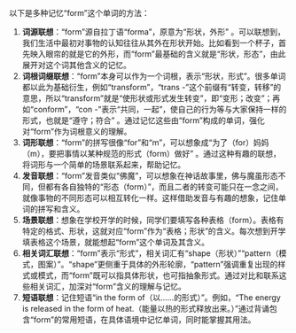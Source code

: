 以下是多种记忆“form”这个单词的方法：
1. **词源联想**：“form”源自拉丁语“forma”，原意为“形状，外形” 。可以联想到，我们生活中最初对事物的认知往往从其外在形状开始。比如看到一个杯子，首先映入眼帘的就是它的外形，而“form”最基础的含义就是“形状，形态”，由此展开对这个词其他含义的记忆。
2. **词根词缀联想**：“form”本身可以作为一个词根，表示“形状，形式”。很多单词都以此为基础衍生，例如“transform”，“trans -”这个前缀有“转变，转移”的意思，所以“transform”就是“使形状或形式发生转变”，即“变形；改变”；再如“conform”，“con -”表示“共同，一起”，使自己的行为等与大家保持一样的形式，也就是“遵守；符合” 。通过记忆这些由“form”构成的单词，强化对“form”作为词根意义的理解。
3. **词形联想**：“form”的拼写很像“for”和“m”，可以想象成“为了（for）妈妈（m），要把事情以某种规范的形式（form）做好” 。通过这种有趣的联想，将词形与一个简单的场景联系起来，帮助记忆。
4. **发音联想**：“form”发音类似“佛魔”，可以想象在神话故事里，佛与魔虽形态不同，但都有各自独特的“形态（form）”，而且二者的转变可能只在一念之间，就像事物的不同形态可以相互转化一样。这样借助发音与有趣的想象，记住单词的拼写和含义。
5. **场景联想**：想象在学校开学的时候，同学们要填写各种表格（form）。表格有特定的格式、形状，这就对应“form”作为“表格；形状”的含义。每次想到开学填表格这个场景，就能想起“form”这个单词及其含义。
6. **相关词汇联想**：“form”表示“形式”，相关词汇有“shape（形状）”“pattern（模式，图案）”。“shape”更侧重于具体的外形轮廓，“pattern”强调重复出现的样式或模式，而“form”既可以指具体形状，也可指抽象形式。通过对比和联系这些相关词汇，加深对“form”含义的理解与记忆。
7. **短语联想**：记住短语“in the form of（以……的形式）”。例如，“The energy is released in the form of heat.（能量以热的形式释放出来。）”通过背诵包含“form”的常用短语，在具体语境中记忆单词，同时能掌握其用法。 
